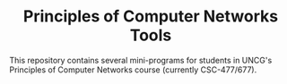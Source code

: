 <h1 align="center"> Principles of Computer Networks Tools</h1>

This repository contains several mini-programs for students in UNCG's Principles of Computer Networks course (currently CSC-477/677).
